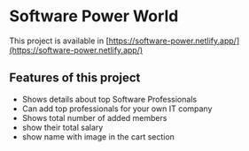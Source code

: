 # Software Power World

This project is available in [https://software-power.netlify.app/](https://software-power.netlify.app/)
## Features of this project

- Shows details about top Software Professionals
- Can add top professionals for your own IT company
- Shows total number of added members
- show their total salary
- show name with image in the cart section
